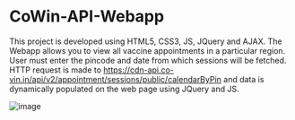 # CoWin-API-Webapp

This project is developed using HTML5, CSS3, JS, JQuery and AJAX. The Webapp allows you to view all vaccine appointments in a particular region. User must enter the pincode
and date from which sessions will be fetched. HTTP request is made to https://cdn-api.co-vin.in/api/v2/appointment/sessions/public/calendarByPin and data is dynamically populated 
on the web page using JQuery and JS. 


![image](https://user-images.githubusercontent.com/34687415/118370503-981aa580-b5c5-11eb-944c-21d841223b35.png)


